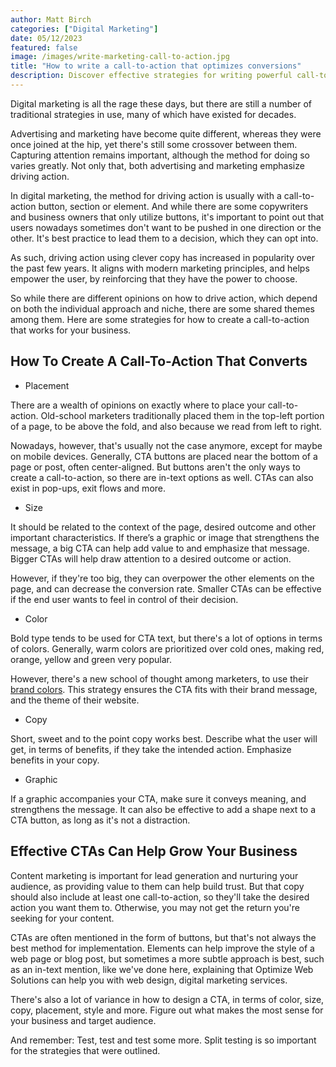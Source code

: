 ```yaml
---
author: Matt Birch
categories: ["Digital Marketing"]
date: 05/12/2023
featured: false
image: /images/write-marketing-call-to-action.jpg
title: "How to write a call-to-action that optimizes conversions"
description: Discover effective strategies for writing powerful call-to-action (CTA) phrases that optimize conversions, drive engagement, and encourage your audience to take action on your offers or services.
---
```


Digital marketing is all the rage these days, but there are still a number of traditional strategies in use, many of which have existed for decades.

Advertising and marketing have become quite different, whereas they were once joined at the hip, yet there's still some crossover between them. Capturing attention remains important, although the method for doing so varies greatly. Not only that, both advertising and marketing emphasize driving action.

In digital marketing, the method for driving action is usually with a call-to-action button, section or element. And while there are some copywriters and business owners that only utilize buttons, it's important to point out that users nowadays sometimes don't want to be pushed in one direction or the other. It's best practice to lead them to a decision, which they can opt into.

As such, driving action using clever copy has increased in popularity over the past few years. It aligns with modern marketing principles, and helps empower the user, by reinforcing that they have the power to choose.

So while there are different opinions on how to drive action, which depend on both the individual approach and niche, there are some shared themes among them. Here are some strategies for how to create a call-to-action that works for your business.

## How To Create A Call-To-Action That Converts

- Placement

There are a wealth of opinions on exactly where to place your call-to-action. Old-school marketers traditionally placed them in the top-left portion of a page, to be above the fold, and also because we read from left to right.

Nowadays, however, that's usually not the case anymore, except for maybe on mobile devices. Generally, CTA buttons are placed near the bottom of a page or post, often center-aligned. But buttons aren't the only ways to create a call-to-action, so there are in-text options as well. CTAs can also exist in pop-ups, exit flows and more.

- Size

It should be related to the context of the page, desired outcome and other important characteristics. If there’s a graphic or image that strengthens the message, a big CTA can help add value to and emphasize that message. Bigger CTAs will help draw attention to a desired outcome or action.

However, if they're too big, they can overpower the other elements on the page, and can decrease the conversion rate. Smaller CTAs can be effective if the end user wants to feel in control of their decision.

- Color

Bold type tends to be used for CTA text, but there's a lot of options in terms of colors. Generally, warm colors are prioritized over cold ones, making red, orange, yellow and green very popular.

However, there's a new school of thought among marketers, to use their [brand colors](https://www.canva.com/learn/choose-right-colors-brand/). This strategy ensures the CTA fits with their brand message, and the theme of their website.

- Copy

Short, sweet and to the point copy works best. Describe what the user will get, in terms of benefits, if they take the intended action. Emphasize benefits in your copy.

- Graphic

If a graphic accompanies your CTA, make sure it conveys meaning, and strengthens the message. It can also be effective to add a shape next to a CTA button, as long as it's not a distraction.

## Effective CTAs Can Help Grow Your Business

Content marketing is important for lead generation and nurturing your audience, as providing value to them can help build trust. But that copy should also include at least one call-to-action, so they'll take the desired action you want them to. Otherwise, you may not get the return you're seeking for your content.

CTAs are often mentioned in the form of buttons, but that's not always the best method for implementation. Elements can help improve the style of a web page or blog post, but sometimes a more subtle approach is best, such as an in-text mention, like we've done here, explaining that Optimize Web Solutions can help you with web design, digital marketing services.

There's also a lot of variance in how to design a CTA, in terms of color, size, copy, placement, style and more. Figure out what makes the most sense for your business and target audience.

And remember: Test, test and test some more. Split testing is so important for the strategies that were outlined.
